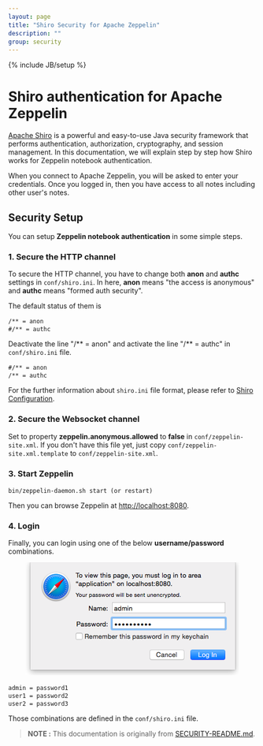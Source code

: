 ```yaml
---
layout: page
title: "Shiro Security for Apache Zeppelin"
description: ""
group: security
---
```

<!--
Licensed under the Apache License, Version 2.0 (the "License");
you may not use this file except in compliance with the License.
You may obtain a copy of the License at

http://www.apache.org/licenses/LICENSE-2.0

Unless required by applicable law or agreed to in writing, software
distributed under the License is distributed on an "AS IS" BASIS,
WITHOUT WARRANTIES OR CONDITIONS OF ANY KIND, either express or implied.
See the License for the specific language governing permissions and
limitations under the License.
-->
{% include JB/setup %}

# Shiro authentication for Apache Zeppelin

<div id="toc"></div>

[Apache Shiro](http://shiro.apache.org/) is a powerful and easy-to-use Java security framework that performs authentication, authorization, cryptography, and session management. In this documentation, we will explain step by step how Shiro works for Zeppelin notebook authentication.

When you connect to Apache Zeppelin, you will be asked to enter your credentials. Once you logged in, then you have access to all notes including other user's notes.

## Security Setup
You can setup **Zeppelin notebook authentication** in some simple steps.

### 1. Secure the HTTP channel
To secure the HTTP channel, you have to change both **anon** and **authc** settings in `conf/shiro.ini`. In here, **anon** means "the access is anonymous" and **authc** means "formed auth security".

The default status of them is

```
/** = anon
#/** = authc
```
Deactivate the line "/** = anon" and activate the line "/** = authc" in `conf/shiro.ini` file.

```
#/** = anon
/** = authc
```

For the further information about  `shiro.ini` file format, please refer to [Shiro Configuration](http://shiro.apache.org/configuration.html#Configuration-INISections).

### 2. Secure the Websocket channel
Set to property **zeppelin.anonymous.allowed** to **false** in `conf/zeppelin-site.xml`. If you don't have this file yet, just copy `conf/zeppelin-site.xml.template` to `conf/zeppelin-site.xml`.

### 3. Start Zeppelin

```
bin/zeppelin-daemon.sh start (or restart)
```

Then you can browse Zeppelin at [http://localhost:8080](http://localhost:8080).

### 4. Login
Finally, you can login using one of the below **username/password** combinations.

<center><img src="../assets/themes/zeppelin/img/docs-img/zeppelin-login.png"></center>

```
admin = password1
user1 = password2
user2 = password3
```

Those combinations are defined in the `conf/shiro.ini` file.

> **NOTE :** This documentation is originally from [SECURITY-README.md](https://github.com/apache/zeppelin/blob/master/SECURITY-README.md).
